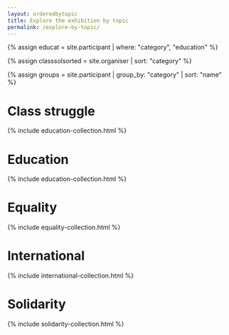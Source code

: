 ```yaml
---
layout: orderedbytopic
title: Explore the exhibition by topic
permalink: /explore-by-topic/
---
```

<!-- taken from: https://stackoverflow.com/questions/28100220/jekyll-display-collection-by-category-->

{% assign educat = site.participant | where: "category", "education" %}

{% assign classsolsorted = site.organiser | sort: "category" %}

<!--assign given categories into groups in order to process them in a for-loop-->

{% assign groups = site.participant | group_by: "category" | sort: "name" %}

<!--This for-loop displays the groups that have been assigned above, however, displaying the title does not work yet-->
<!--{% for group in groups %}
    {{ group.name }}
    {% for item in groups.item %}
        {{item.title}}
    {% endfor %}
{% endfor %}-->

<h1 class="category-title"> Class struggle </h1>
<div class="abstract-listing">{% include education-collection.html %}</div>

<h1 class="category-title"> Education </h1>
<div class="abstract-listing">{% include education-collection.html %}</div>

<h1 class="category-title"> Equality </h1>
<div class="abstract-listing">{% include equality-collection.html %}</div>


<h1 class="category-title"> International </h1>
<div class="abstract-listing">{% include international-collection.html %}</div>

<h1 class="category-title"> Solidarity </h1>
<div class="abstract-listing">{% include solidarity-collection.html %}</div>
